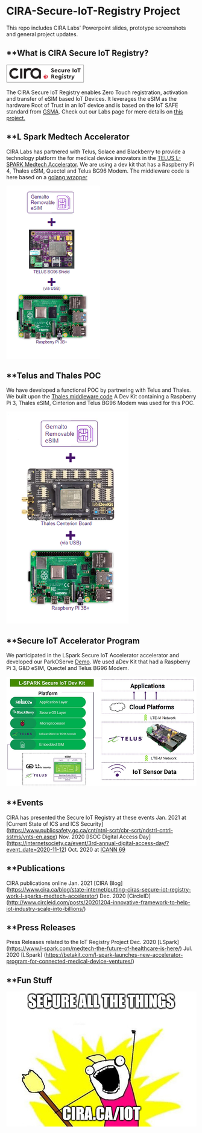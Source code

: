 # CIRA-Secure-IoT-Registry Project
This repo includes CIRA Labs' Powerpoint slides, prototype screenshots and general project updates.



## **What is CIRA Secure IoT Registry?

![IOT Registry Logo](/images/IoT%20Registry%20logo.png)

The CIRA Secure IoT Registry enables Zero Touch registration, activation and transfer of eSIM based IoT Devices. It leverages the eSIM as the hardware Root of Trust in an IoT device and is based on the IoT SAFE standard from [GSMA](https://www.gsma.com/iot/iot-safe/). Check out our Labs page for mere details on [this project.](https://cira.ca/iot) 


## **L Spark Medtech Accelerator
CIRA Labs has partnered with Telus, Solace and Blackberry to provide a technology platform the for medical device innovators in the [TELUS L-SPARK Medtech Accelerator](https://www.l-spark.com/accelerator/secureiot/). We are using a dev kit that has a Raspberry Pi 4, Thales eSIM, Quectel and Telus BG96 Modem. The middleware code is here based on a [golang wrapper](https://github.com/CIRALabs/iot-safe-middleware)

![MedTech Accelerator Dev Kit](/images/LSpark%20Phase%202%20Dev%20Kit.PNG)


## **Telus and Thales POC
We have developed a functional POC by partnering with Telus and Thales. We built upon the [Thales middleware code](https://github.com/ThalesGroup/iot-safe-middleware)
A Dev Kit containing a Raspberry Pi 3, Thales eSIM, Cinterion and Telus BG96 Modem was used for this POC. 

![POC Dev Kit](/images/POC%20Dev%20Kit.png)

## **Secure IoT Accelerator Program
We participated in the LSpark Secure IoT Accelerator accelerator and developed our ParkOServe [Demo](https://github.com/TELUS-Emerging-IoT/Secure-IoT-Accelerator). We used aDev Kit that had a Raspberry Pi 3, G&D eSIM, Quectel and Telus BG96 Modem. 


![Secure IoT Accelerator Dev Kit](/images/LSPARKDEVKIT.jpg)

## **Events
CIRA has presented the Secure IoT Registry at these events
Jan. 2021 at [Current State of ICS and ICS Security] (https://www.publicsafety.gc.ca/cnt/ntnl-scrt/cbr-scrt/ndstrl-cntrl-sstms/vnts-en.aspx)
Nov. 2020 [ISOC Digital Access Day] (https://internetsociety.ca/event/3rd-annual-digital-access-day/?event_date=2020-11-12)
Oct. 2020 at [ICANN 69](https://meetings.icann.org/en/remote69)

## **Publications
CIRA publications online
Jan. 2021 [CIRA Blog] (https://www.cira.ca/blog/state-internet/putting-ciras-secure-iot-registry-work-l-sparks-medtech-accelerator)
Dec. 2020 [CircleID] (http://www.circleid.com/posts/20201204-innovative-framework-to-help-iot-industry-scale-into-billions/)

## **Press Releases
Press Releases related to the IoT Registry Project
Dec. 2020 [LSpark] (https://www.l-spark.com/medtech-the-future-of-healthcare-is-here/)
Jul. 2020 [LSpark] (https://betakit.com/l-spark-launches-new-accelerator-program-for-connected-medical-device-ventures/)

## **Fun Stuff

![CIRA Secure all the things](/images/iot-sticker_191010.jpg)

